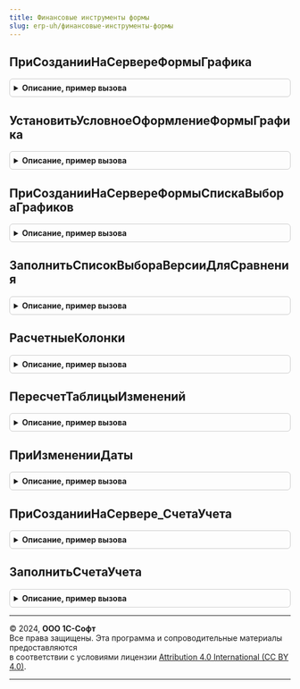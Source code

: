```yaml
---
title: Финансовые инструменты формы
slug: erp-uh/финансовые-инструменты-формы
---
```



## ПриСозданииНаСервереФормыГрафика
<details style="margin: 1em 0; padding: 0.5em; border: 1px solid #ccc; border-radius: 6px;">

<summary style="font-weight: bold; cursor: pointer;">Описание, пример вызова</summary>

```bsl

Процедура ПриСозданииНаСервереФормыГрафика(Форма, Отказ, СтандартнаяОбработка) Экспорт
```

Пример вызова
```bsl
ФинансовыеИнструментыФормы.ПриСозданииНаСервереФормыГрафика(Форма, Отказ, СтандартнаяОбработка) 
```
</details>

## УстановитьУсловноеОформлениеФормыГрафика
<details style="margin: 1em 0; padding: 0.5em; border: 1px solid #ccc; border-radius: 6px;">

<summary style="font-weight: bold; cursor: pointer;">Описание, пример вызова</summary>

```bsl

Процедура УстановитьУсловноеОформлениеФормыГрафика(УсловноеОформление, ОписаниеГрафика) Экспорт
```

Пример вызова
```bsl
ФинансовыеИнструментыФормы.УстановитьУсловноеОформлениеФормыГрафика(УсловноеОформление, ОписаниеГрафика) 
```
</details>

## ПриСозданииНаСервереФормыСпискаВыбораГрафиков
<details style="margin: 1em 0; padding: 0.5em; border: 1px solid #ccc; border-radius: 6px;">

<summary style="font-weight: bold; cursor: pointer;">Описание, пример вызова</summary>

```bsl

Процедура ПриСозданииНаСервереФормыСпискаВыбораГрафиков(Форма, Отказ, СтандартнаяОбработка) Экспорт
```

Пример вызова
```bsl
ФинансовыеИнструментыФормы.ПриСозданииНаСервереФормыСпискаВыбораГрафиков(Форма, Отказ, СтандартнаяОбработка) 
```
</details>

## ЗаполнитьСписокВыбораВерсииДляСравнения
<details style="margin: 1em 0; padding: 0.5em; border: 1px solid #ccc; border-radius: 6px;">

<summary style="font-weight: bold; cursor: pointer;">Описание, пример вызова</summary>

```bsl

Процедура ЗаполнитьСписокВыбораВерсииДляСравнения(Форма) Экспорт
```

Пример вызова
```bsl
ФинансовыеИнструментыФормы.ЗаполнитьСписокВыбораВерсииДляСравнения(Форма) 
```
</details>

## РасчетныеКолонки
<details style="margin: 1em 0; padding: 0.5em; border: 1px solid #ccc; border-radius: 6px;">

<summary style="font-weight: bold; cursor: pointer;">Описание, пример вызова</summary>

```bsl

Функция РасчетныеКолонки(ОписаниеГрафика) Экспорт
```

Пример вызова
```bsl
Результат = ФинансовыеИнструментыФормы.РасчетныеКолонки(ОписаниеГрафика) 
```
</details>

## ПересчетТаблицыИзменений
<details style="margin: 1em 0; padding: 0.5em; border: 1px solid #ccc; border-radius: 6px;">

<summary style="font-weight: bold; cursor: pointer;">Описание, пример вызова</summary>

```bsl

Процедура ПересчетТаблицыИзменений(Форма) Экспорт
```

Пример вызова
```bsl
ФинансовыеИнструментыФормы.ПересчетТаблицыИзменений(Форма) 
```
</details>

## ПриИзмененииДаты
<details style="margin: 1em 0; padding: 0.5em; border: 1px solid #ccc; border-radius: 6px;">

<summary style="font-weight: bold; cursor: pointer;">Описание, пример вызова</summary>

```bsl

Процедура ПриИзмененииДаты(Форма, Знач СекцииКПересчету) Экспорт
```

Пример вызова
```bsl
ФинансовыеИнструментыФормы.ПриИзмененииДаты(Форма, СекцииКПересчету) 
```
</details>

## ПриСозданииНаСервере_СчетаУчета
<details style="margin: 1em 0; padding: 0.5em; border: 1px solid #ccc; border-radius: 6px;">

<summary style="font-weight: bold; cursor: pointer;">Описание, пример вызова</summary>

```bsl

Процедура ПриСозданииНаСервере_СчетаУчета(Форма) Экспорт
```

Пример вызова
```bsl
ФинансовыеИнструментыФормы.ПриСозданииНаСервере_СчетаУчета(Форма) 
```
</details>

## ЗаполнитьСчетаУчета
<details style="margin: 1em 0; padding: 0.5em; border: 1px solid #ccc; border-radius: 6px;">

<summary style="font-weight: bold; cursor: pointer;">Описание, пример вызова</summary>

```bsl

Процедура ЗаполнитьСчетаУчета(Форма, КэшируемыеСчетаУчета) Экспорт
```

Пример вызова
```bsl
ФинансовыеИнструментыФормы.ЗаполнитьСчетаУчета(Форма, КэшируемыеСчетаУчета) 
```
</details>

---

© 2024, **ООО 1С-Софт**  
Все права защищены. Эта программа и сопроводительные материалы предоставляются  
в соответствии с условиями лицензии [Attribution 4.0 International (CC BY 4.0)](https://creativecommons.org/licenses/by/4.0/legalcode).

---

